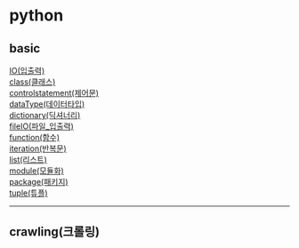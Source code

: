 # **python**
## basic

  [IO(입출력)](python/IO(입출력))<br>
  [class(클래스)](python/class(클래스))<br>
  [controlstatement(제어문)](python/controlstatement(제어문))<br>
  [dataType(데이터타입)](python/dataType(데이터타입))<br>
  [dictionary(딕셔너리)](python/dictionary(딕셔너리))<br>
  [fileIO(파일_입출력)](python/fileIO(파일_입출력))<br>
  [function(함수)](python/function(함수))<br>
  [iteration(반복문)](python/iteration(반복문))<br>
  [list(리스트)](python/list(리스트))<br>
  [module(모듈화)](python/module(모듈화))<br>
  [package(패키지)](python/package(패키지))<br>
  [tuple(튜플)](python/tuple(튜플))<br>
  
---
## crawling(크롤링)
